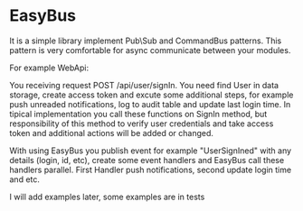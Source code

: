 # EasyBus

It is a simple library implement Pub\Sub and CommandBus patterns. This pattern is very comfortable for async communicate between your modules. 

For example WebApi:

You receiving request POST /api/user/signIn. 
You need find User in data storage, create access token and excute some additional steps, for example push unreaded notifications, log to audit table and update last login time.
In tipical implementation you call these functions on SignIn method, but responsibility of this method to verify user credentials and take access token and additional actions will be added or changed.

With using EasyBus you publish event for example "UserSignIned" with any details (login, id, etc), create some event handlers and EasyBus call these handlers parallel. First Handler push notifications, second update login time and etc.

I will add examples later, some examples are in tests

